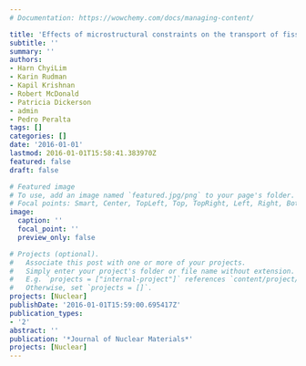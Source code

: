 ```yaml
---
# Documentation: https://wowchemy.com/docs/managing-content/

title: 'Effects of microstructural constraints on the transport of fission products in uranium dioxide at low burnups'
subtitle: ''
summary: ''
authors:
- Harn ChyiLim
- Karin Rudman
- Kapil Krishnan
- Robert McDonald
- Patricia Dickerson
- admin
- Pedro Peralta
tags: []
categories: []
date: '2016-01-01'
lastmod: 2016-01-01T15:58:41.383970Z
featured: false
draft: false

# Featured image
# To use, add an image named `featured.jpg/png` to your page's folder.
# Focal points: Smart, Center, TopLeft, Top, TopRight, Left, Right, BottomLeft, Bottom, BottomRight.
image:
  caption: ''
  focal_point: ''
  preview_only: false

# Projects (optional).
#   Associate this post with one or more of your projects.
#   Simply enter your project's folder or file name without extension.
#   E.g. `projects = ["internal-project"]` references `content/project/deep-learning/index.md`.
#   Otherwise, set `projects = []`.
projects: [Nuclear]
publishDate: '2016-01-01T15:59:00.695417Z'
publication_types:
- '2'
abstract: ''
publication: '*Journal of Nuclear Materials*'
projects: [Nuclear]
---
```


